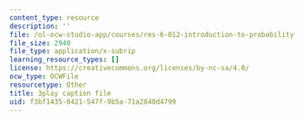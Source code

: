 ```yaml
---
content_type: resource
description: ''
file: /ol-ocw-studio-app/courses/res-6-012-introduction-to-probability-spring-2018/f3bf14358421547f9b5a71a2840d4799_eFDU7t6Jxzc.vtt
file_size: 2940
file_type: application/x-subrip
learning_resource_types: []
license: https://creativecommons.org/licenses/by-nc-sa/4.0/
ocw_type: OCWFile
resourcetype: Other
title: 3play caption file
uid: f3bf1435-8421-547f-9b5a-71a2840d4799
---
```


